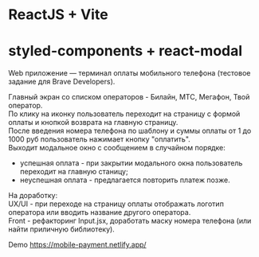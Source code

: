 # ReactJS + Vite  
# styled-components + react-modal

Web приложение — терминал оплаты мобильного телефона (тестовое задание для Brave Developers).  

Главный экран со списком операторов - Билайн, МТС, Мегафон, Твой оператор.  
По клику на иконку пользователь переходит на страницу с формой оплаты и кнопкой возврата на главную страницу.  
После введения номера телефона по шаблону и суммы оплаты от 1 до 1000 руб пользователь нажимает кнопку "оплатить".  
Выходит модальное окно с сообщением в случайном порядке:  
- успешная оплата - при закрытии модального окна пользователь переходит на главную станицу;
- неуспешная оплата - предлагается повторить платеж позже.

На доработку:  
UX/UI - при переходе на страницу оплаты отображать логотип оператора или вводить название другого оператора.  
Front - рефакторинг Input.jsx, доработать маску номера телефона (или найти приличную библиотеку).  

Demo https://mobile-payment.netlify.app/


